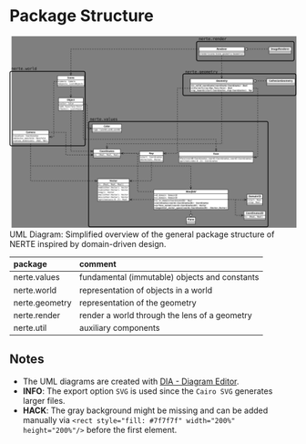 # Package Structure

![UML](/doc/uml_diagrams/UML.svg)
UML Diagram: Simplified overview of the general package structure of NERTE inspired by domain-driven design.

|package|comment|
|:-|:-|
|nerte.values|fundamental (immutable) objects and constants|
|nerte.world|representation of objects in a world|
|nerte.geometry|representation of the geometry|
|nerte.render|render a world through the lens of a geometry|
|nerte.util|auxiliary components|


## Notes
- The UML diagrams are created with [DIA - Diagram Editor](https://en.wikipedia.org/wiki/Dia_%28software%29).
- __INFO__: The export option `SVG` is used since the `Cairo SVG` generates larger files.
- __HACK__: The gray background might be missing and can be added manually via `<rect style="fill: #7f7f7f" width="200%" height="200%"/>` before the first element.
